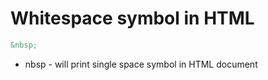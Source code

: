 # Whitespace symbol in HTML

```html
&nbsp;
```

- nbsp - will print single space symbol in HTML document
